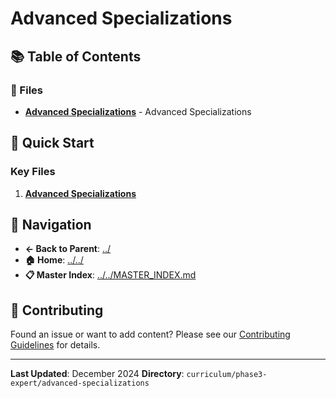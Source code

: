 # Advanced Specializations

## 📚 Table of Contents

### 📄 Files

- **[Advanced Specializations](advanced-specializations.md)** - Advanced Specializations

## 🚀 Quick Start

### Key Files
1. **[Advanced Specializations](advanced-specializations.md)**

## 🔗 Navigation

- **← Back to Parent**: [../](../)
- **🏠 Home**: [../../](../..)
- **📋 Master Index**: [../../MASTER_INDEX.md](../../../..MASTER_INDEX.md)

## 🤝 Contributing

Found an issue or want to add content? Please see our [Contributing Guidelines](../../../CONTRIBUTING.md) for details.

---

**Last Updated**: December 2024
**Directory**: `curriculum/phase3-expert/advanced-specializations`
